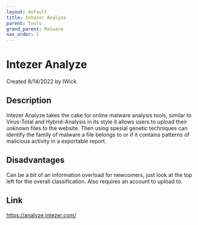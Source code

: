```yaml
---
layout: default
title: Intezer Analyze
parent: Tools
grand_parent: Malware
nav_order: 2
---
```


# Intezer Analyze
Created 8/14/2022 by IWick

## Description
Intezer Analyze takes the cake for online malware analysis tools, similar to Virus-Total and Hybrid-Analysis in its style it allows users to upload their unknown files to the website. Then using spesial genetic techniques can identify the family of malware a file belongs to or if it contains patterns of malicious activity in a exportable report.

## Disadvantages
Can be a bit of an information overload for newcomers, just look at the top left for the overall classification. Also requires an account to upload to.

## Link
https://analyze.intezer.com/